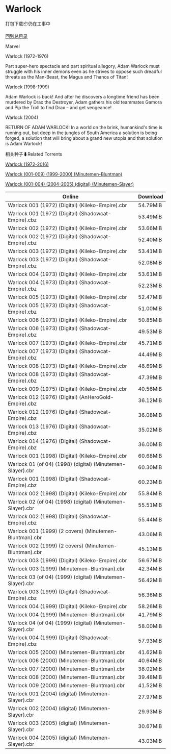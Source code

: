 # Warlock

打包下载📦仍在工事中

[回到总目录](/Catalogs.md)

Marvel

Warlock (1972-1976)

Part super-hero spectacle and part spiritual allegory, Adam Warlock must struggle with his inner demons even as he strives to oppose such dreadful threats as the Man-Beast, the Magus and Thanos of Titan!



Warlock (1998-1999)

Adam Warlock is back! And after he discovers a longtime friend has been murdered by Drax the Destroyer, Adam gathers his old teammates Gamora and Pip the Troll to find Drax – and get vengeance!



Warlock (2004)

RETURN OF ADAM WARLOCK! In a world on the brink, humankind's time is running out, but deep in the jungles of South America a solution is being forged, a solution that will bring about a grand new utopia and that solution is Adam Warlock!





相关种子⬇Related Torrents

[Warlock (1972-2016)](https://github.com/alicewish/markdown/blob/master/torrent/Warlock--1972-2016.md)

[Warlock (001-009) (1999-2000) (Minutemen-Bluntman)](https://github.com/alicewish/markdown/blob/master/torrent/Warlock--001-009---1999-2000---Minutemen-Bluntman.md)

[Warlock (001-004) (2004-2005) (digital) (Minutemen-Slayer)](https://github.com/alicewish/markdown/blob/master/torrent/Warlock--001-004---2004-2005---digital---Minutemen-Slayer.md)

Online | Download
--- | ---
Warlock 001 (1972) (Digital) (Kileko-Empire).cbr | 54.79MiB
Warlock 001 (1972) (Digital) (Shadowcat-Empire).cbz | 53.49MiB
Warlock 002 (1972) (Digital) (Kileko-Empire).cbr | 53.66MiB
Warlock 002 (1972) (Digital) (Shadowcat-Empire).cbz | 52.40MiB
Warlock 003 (1972) (Digital) (Kileko-Empire).cbr | 53.41MiB
Warlock 003 (1972) (Digital) (Shadowcat-Empire).cbz | 52.08MiB
Warlock 004 (1973) (Digital) (Kileko-Empire).cbr | 53.61MiB
Warlock 004 (1973) (Digital) (Shadowcat-Empire).cbz | 52.23MiB
Warlock 005 (1973) (Digital) (Kileko-Empire).cbr | 52.47MiB
Warlock 005 (1973) (Digital) (Shadowcat-Empire).cbz | 51.00MiB
Warlock 006 (1973) (Digital) (Kileko-Empire).cbr | 50.85MiB
Warlock 006 (1973) (Digital) (Shadowcat-Empire).cbz | 49.53MiB
Warlock 007 (1973) (Digital) (Kileko-Empire).cbr | 45.71MiB
Warlock 007 (1973) (Digital) (Shadowcat-Empire).cbz | 44.49MiB
Warlock 008 (1973) (Digital) (Kileko-Empire).cbr | 48.69MiB
Warlock 008 (1973) (Digital) (Shadowcat-Empire).cbz | 47.39MiB
Warlock 009 (1975) (Digital) (Kileko-Empire).cbr | 40.56MiB
Warlock 012 (1976) (Digital) (AnHeroGold-Empire).cbz | 36.12MiB
Warlock 012 (1976) (Digital) (Shadowcat-Empire).cbz | 36.08MiB
Warlock 013 (1976) (Digital) (Shadowcat-Empire).cbz | 35.02MiB
Warlock 014 (1976) (Digital) (Shadowcat-Empire).cbz | 36.00MiB
Warlock 001 (1998) (Digital) (Kileko-Empire).cbr | 60.68MiB
Warlock 01 (of 04) (1998) (digital) (Minutemen-Slayer).cbr | 60.30MiB
Warlock 001 (1998) (Digital) (Shadowcat-Empire).cbz | 60.23MiB
Warlock 002 (1998) (Digital) (Kileko-Empire).cbr | 55.84MiB
Warlock 02 (of 04) (1998) (digital) (Minutemen-Slayer).cbr | 55.51MiB
Warlock 002 (1998) (Digital) (Shadowcat-Empire).cbz | 55.44MiB
Warlock 001 (1999) (2 covers) (Minutemen-Bluntman).cbr | 43.06MiB
Warlock 002 (1999) (2 covers) (Minutemen-Bluntman).cbr | 45.13MiB
Warlock 003 (1999) (Digital) (Kileko-Empire).cbr | 56.67MiB
Warlock 003 (1999) (Minutemen-Bluntman).cbr | 42.34MiB
Warlock 03 (of 04) (1999) (digital) (Minutemen-Slayer).cbr | 56.42MiB
Warlock 003 (1999) (Digital) (Shadowcat-Empire).cbz | 56.36MiB
Warlock 004 (1999) (Digital) (Kileko-Empire).cbr | 58.26MiB
Warlock 004 (1999) (Minutemen-Bluntman).cbr | 41.79MiB
Warlock 04 (of 04) (1999) (digital) (Minutemen-Slayer).cbr | 58.00MiB
Warlock 004 (1999) (Digital) (Shadowcat-Empire).cbz | 57.93MiB
Warlock 005 (2000) (Minutemen-Bluntman).cbr | 41.62MiB
Warlock 006 (2000) (Minutemen-Bluntman).cbr | 40.64MiB
Warlock 007 (2000) (Minutemen-Bluntman).cbr | 38.02MiB
Warlock 008 (2000) (Minutemen-Bluntman).cbr | 39.48MiB
Warlock 009 (2000) (Minutemen-Bluntman).cbr | 41.52MiB
Warlock 001 (2004) (digital) (Minutemen-Slayer).cbr | 27.97MiB
Warlock 002 (2004) (digital) (Minutemen-Slayer).cbr | 29.93MiB
Warlock 003 (2005) (digital) (Minutemen-Slayer).cbr | 30.67MiB
Warlock 004 (2005) (digital) (Minutemen-Slayer).cbr | 43.03MiB